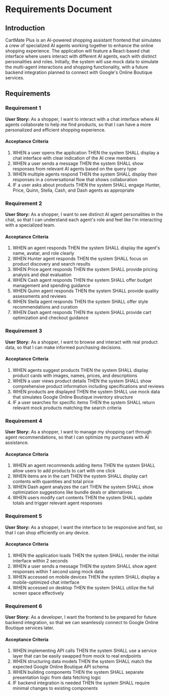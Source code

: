 # Requirements Document

## Introduction

CartMate Plus is an AI-powered shopping assistant frontend that simulates a crew of specialized AI agents working together to enhance the online shopping experience. The application will feature a React-based chat interface where users interact with different AI agents, each with distinct personalities and roles. Initially, the system will use mock data to simulate the multi-agent interactions and shopping functionality, with a future backend integration planned to connect with Google's Online Boutique services.

## Requirements

### Requirement 1

**User Story:** As a shopper, I want to interact with a chat interface where AI agents collaborate to help me find products, so that I can have a more personalized and efficient shopping experience.

#### Acceptance Criteria

1. WHEN a user opens the application THEN the system SHALL display a chat interface with clear indication of the AI crew members
2. WHEN a user sends a message THEN the system SHALL show responses from relevant AI agents based on the query type
3. WHEN multiple agents respond THEN the system SHALL display their responses in a conversational flow that shows collaboration
4. IF a user asks about products THEN the system SHALL engage Hunter, Price, Quinn, Stella, Cash, and Dash agents as appropriate

### Requirement 2

**User Story:** As a shopper, I want to see distinct AI agent personalities in the chat, so that I can understand each agent's role and feel like I'm interacting with a specialized team.

#### Acceptance Criteria

1. WHEN an agent responds THEN the system SHALL display the agent's name, avatar, and role clearly
2. WHEN Hunter agent responds THEN the system SHALL focus on product discovery and search results
3. WHEN Price agent responds THEN the system SHALL provide pricing analysis and deal evaluation
4. WHEN Cash agent responds THEN the system SHALL offer budget management and spending guidance
5. WHEN Quinn agent responds THEN the system SHALL provide quality assessments and reviews
6. WHEN Stella agent responds THEN the system SHALL offer style recommendations and curation
7. WHEN Dash agent responds THEN the system SHALL provide cart optimization and checkout guidance

### Requirement 3

**User Story:** As a shopper, I want to browse and interact with real product data, so that I can make informed purchasing decisions.

#### Acceptance Criteria

1. WHEN agents suggest products THEN the system SHALL display product cards with images, names, prices, and descriptions
2. WHEN a user views product details THEN the system SHALL show comprehensive product information including specifications and reviews
3. WHEN products are displayed THEN the system SHALL use mock data that simulates Google Online Boutique inventory structure
4. IF a user searches for specific items THEN the system SHALL return relevant mock products matching the search criteria

### Requirement 4

**User Story:** As a shopper, I want to manage my shopping cart through agent recommendations, so that I can optimize my purchases with AI assistance.

#### Acceptance Criteria

1. WHEN an agent recommends adding items THEN the system SHALL allow users to add products to cart with one click
2. WHEN items are in the cart THEN the system SHALL display cart contents with quantities and total price
3. WHEN Dash agent analyzes the cart THEN the system SHALL show optimization suggestions like bundle deals or alternatives
4. WHEN users modify cart contents THEN the system SHALL update totals and trigger relevant agent responses

### Requirement 5

**User Story:** As a shopper, I want the interface to be responsive and fast, so that I can shop efficiently on any device.

#### Acceptance Criteria

1. WHEN the application loads THEN the system SHALL render the initial interface within 2 seconds
2. WHEN a user sends a message THEN the system SHALL show agent responses within 1 second using mock data
3. WHEN accessed on mobile devices THEN the system SHALL display a mobile-optimized chat interface
4. WHEN accessed on desktop THEN the system SHALL utilize the full screen space effectively

### Requirement 6

**User Story:** As a developer, I want the frontend to be prepared for future backend integration, so that we can seamlessly connect to Google Online Boutique services later.

#### Acceptance Criteria

1. WHEN implementing API calls THEN the system SHALL use a service layer that can be easily swapped from mock to real endpoints
2. WHEN structuring data models THEN the system SHALL match the expected Google Online Boutique API schema
3. WHEN building components THEN the system SHALL separate presentation logic from data fetching logic
4. IF backend integration is needed THEN the system SHALL require minimal changes to existing components